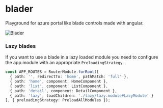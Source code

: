 # blader
Playground for azure portal like blade controls made with angular.

![Blader](/blader.gif)

### Lazy blades
If you want to use a blade in a lazy loaded module you need to configure the app.module with an appropriate `PreloadingStrategy`.

```typescript
const APP_ROUTES = RouterModule.forRoot([
  { path: '', redirectTo: 'home', pathMatch: 'full' },
  { path: 'home', component: HomeComponent },
  { path: 'list', component: ListComponent },
  { path: 'detail', component: DetailComponent },
  { path: 'lazy', loadChildren: './lazy/lazy.module#LazyModule' }
], { preloadingStrategy: PreloadAllModules });
``` 
